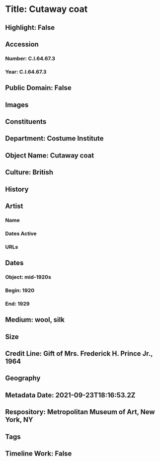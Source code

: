 # Title: Cutaway coat
## Highlight: False
## Accession
### Number: C.I.64.67.3
### Year: C.I.64.67.3
## Public Domain: False
## Images
## Constituents
## Department: Costume Institute
## Object Name: Cutaway coat
## Culture: British
## History
## Artist
### Name
### Dates Active
### URLs
## Dates
### Object: mid-1920s
### Begin: 1920
### End: 1929
## Medium: wool, silk
## Size
## Credit Line: Gift of Mrs. Frederick H. Prince Jr., 1964
## Geography
## Metadata Date: 2021-09-23T18:16:53.2Z
## Respository: Metropolitan Museum of Art, New York, NY
## Tags
## Timeline Work: False
